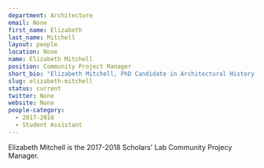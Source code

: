 ```yaml
---
department: Architecture
email: None
first_name: Elizabeth
last_name: Mitchell
layout: people
location: None
name: Elizabeth Mitchell
position: Community Project Manager
short_bio: "Elizabeth Mitchell, PhD Candidate in Architectural History, assists with events and provides graphic design work for the Scholars' Lab."
slug: elizabeth-mitchell
status: current
twitter: None
website: None
people-category:
  - 2017-2018
  - Student Assistant
---
```

Elizabeth Mitchell is the 2017-2018 Scholars' Lab Community Projecy Manager.
